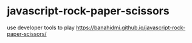 # javascript-rock-paper-scissors 
use developer tools to play
https://banahidmi.github.io/javascript-rock-paper-scissors/
